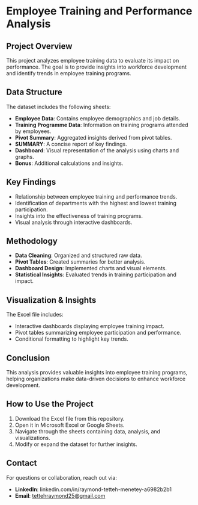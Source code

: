 # Employee Training and Performance Analysis

## Project Overview
This project analyzes employee training data to evaluate its impact on performance. The goal is to provide insights into workforce development and identify trends in employee training programs.

## Data Structure
The dataset includes the following sheets:
- **Employee Data**: Contains employee demographics and job details.
- **Training Programme Data**: Information on training programs attended by employees.
- **Pivot Summary**: Aggregated insights derived from pivot tables.
- **SUMMARY**: A concise report of key findings.
- **Dashboard**: Visual representation of the analysis using charts and graphs.
- **Bonus**: Additional calculations and insights.

## Key Findings
- Relationship between employee training and performance trends.
- Identification of departments with the highest and lowest training participation.
- Insights into the effectiveness of training programs.
- Visual analysis through interactive dashboards.

## Methodology
- **Data Cleaning**: Organized and structured raw data.
- **Pivot Tables**: Created summaries for better analysis.
- **Dashboard Design**: Implemented charts and visual elements.
- **Statistical Insights**: Evaluated trends in training participation and impact.

## Visualization & Insights
The Excel file includes:
- Interactive dashboards displaying employee training impact.
- Pivot tables summarizing employee participation and performance.
- Conditional formatting to highlight key trends.

## Conclusion
This analysis provides valuable insights into employee training programs, helping organizations make data-driven decisions to enhance workforce development.

## How to Use the Project
1. Download the Excel file from this repository.
2. Open it in Microsoft Excel or Google Sheets.
3. Navigate through the sheets containing data, analysis, and visualizations.
4. Modify or expand the dataset for further insights.

## Contact
For questions or collaboration, reach out via:
- **LinkedIn**: linkedin.com/in/raymond-tetteh-menetey-a6982b2b1
- **Email**: tettehraymond25@gmail.com

